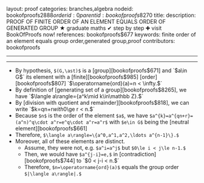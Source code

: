 layout: proof
categories: branches,algebra
nodeid: bookofproofs$2888
orderid: 0
parentid: bookofproofs$8270
title: 
description: PROOF OF FINITE ORDER OF AN ELEMENT EQUALS ORDER OF GENERATED GROUP &#9733; graduate maths &#10004; step by step &#10010; visit BookOfProofs now!
references: bookofproofs$677
keywords: finite order of an element equals group order,generated group,proof
contributors: bookofproofs

---


---

* By hypothesis, `$(G,\ast)$` is a [group][bookofproofs$671] and `$a\in G$` its element with a [finite][bookofproofs$985] [order][bookofproofs$807] `$\operatorname{ord}(a)=n < \infty.$` 
* By definition of [generating set of a group][bookofproofs$8265], we have  `$\langle a\rangle=\{a^k\mid k\in\mathbb Z\}.$`
* By [division with quotient and remainder][bookofproofs$818], we can write `$k=qn+r$` with `$0\ge r < n.$` 
* Because `$n$` is the order of the element `$a$`, we have `$a^{k}=a^{qn+r}=(a^n)^q\cdot a^r=e^q\cdot a^r=a^r$` with `$e\in G$` being the [neutral element][bookofproofs$661]
* Therefore, `$\langle a\rangle=\{a^0,a^1,a^2,\ldots a^{n-1}\}.$`
* Moreover, all of these elements are distinct.
   * Assume, they were not, e.g. `$a^i=a^j$` but `$0\le i < j\le n-1.$` 
   * Then, we would have `$a^{j-i}=e,$` in [contradiction][bookofproofs$744] to `$0 < j-i < n.$`
   * Therefore, `$n=\operatorname{ord}(a)$` equals the group order `$|\langle a\rangle|.$`
